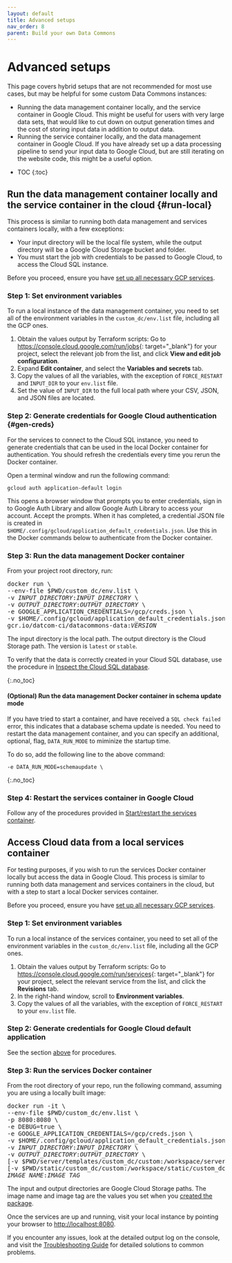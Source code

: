 ```yaml
---
layout: default
title: Advanced setups
nav_order: 8
parent: Build your own Data Commons
---
```


# Advanced setups

This page covers hybrid setups that are not recommended for most use cases, but may be helpful for some custom Data Commons instances:
- Running the data management container locally, and the service container in Google Cloud. This might be useful for users with very large data sets, that would like to cut down on output generation times and the cost of storing input data in addition to output data.
- Running the service container locally, and the data management container in Google Cloud. If you have already set up a data processing pipeline to send your input data to Google Cloud, but are still iterating on the website code, this might be a useful option.

* TOC
{:toc}

## Run the data management container locally and the service container in the cloud {#run-local}

This process is similar to running both data management and services containers locally, with a few exceptions:
- Your input directory will be the local file system, while the output directory will be a Google Cloud Storage bucket and folder.
- You must start the job with credentials to be passed to Google Cloud, to access the Cloud SQL instance.

Before you proceed, ensure you have [set up all necessary GCP services](deploy_cloud.md).

### Step 1: Set environment variables

To run a local instance of the data management container, you need to set all of the environment variables in the `custom_dc/env.list` file, including all the GCP ones. 

1. Obtain the values output by Terraform scripts: Go to <https://console.cloud.google.com/run/jobs>{: target="_blank"} for your project, select the relevant job from the list, and click **View and edit job configuration**. 
1. Expand **Edit container**, and select the **Variables and secrets** tab.
1. Copy the values of all the variables, with the exception of `FORCE_RESTART` and `INPUT_DIR` to your `env.list` file.
1. Set the value of `INPUT_DIR` to the full local path where your CSV, JSON, and JSON files are located.

### Step 2: Generate credentials for Google Cloud authentication {#gen-creds}

For the services to connect to the Cloud SQL instance, you need to generate credentials that can be used in the local Docker container for authentication. You should refresh the credentials every time you rerun the Docker container.

Open a terminal window and run the following command:

```shell
gcloud auth application-default login
```

This opens a browser window that prompts you to enter credentials, sign in to Google Auth Library and allow Google Auth Library to access your account. Accept the prompts. When it has completed, a credential JSON file is created in  
`$HOME/.config/gcloud/application_default_credentials.json`. Use this in the Docker commands below to authenticate from the Docker container.

### Step 3: Run the data management Docker container

From your project root directory, run:

<pre>docker run \
--env-file $PWD/custom_dc/env.list \
-v <var>INPUT_DIRECTORY</var>:<var>INPUT_DIRECTORY</var> \
-v <var>OUTPUT_DIRECTORY</var>:<var>OUTPUT_DIRECTORY</var> \
-e GOOGLE_APPLICATION_CREDENTIALS=/gcp/creds.json \
-v $HOME/.config/gcloud/application_default_credentials.json:/gcp/creds.json:ro \
gcr.io/datcom-ci/datacommons-data:<var>VERSION</var>
</pre>

The input directory is the local path. The output directory is the Cloud Storage path.
The version is `latest` or `stable`.

To verify that the data is correctly created in your Cloud SQL database, use the procedure in [Inspect the Cloud SQL database](deploy_cloud.md#inspect-sql).

{:.no_toc}
#### (Optional) Run the data management Docker container in schema update mode 

If you have tried to start a container, and have received a `SQL check failed` error, this indicates that a database schema update is needed. You need to restart the data management container, and you can specify an additional, optional, flag, `DATA_RUN_MODE` to miminize the startup time.

To do so, add the following line to the above command:

```
-e DATA_RUN_MODE=schemaupdate \
```
{:.no_toc}
### Step 4: Restart the services container in Google Cloud

Follow any of the procedures provided in [Start/restart the services container](deploy_cloud.md#start-service).

## Access Cloud data from a local services container

For testing purposes, if you wish to run the services Docker container locally but access the data in Google Cloud. This process is similar to running both data management and services containers in the cloud, but with a step to start a local Docker services container.

Before you proceed, ensure you have [set up all necessary GCP services](deploy_cloud.md).

### Step 1: Set environment variables

To run a local instance of the services container, you need to set all of the environment variables in the `custom_dc/env.list` file, including all the GCP ones. 

1. Obtain the values output by Terraform scripts: Go to <https://console.cloud.google.com/run/services>{: target="_blank"} for your project, select the relevant service from the list, and click the **Revisions** tab. 
1. In the right-hand window, scroll to **Environment variables**.
1. Copy the values of all the variables, with the exception of `FORCE_RESTART` to your `env.list` file.

### Step 2: Generate credentials for Google Cloud default application

See the section [above](#gen-creds) for procedures.

### Step 3: Run the services Docker container

From the root directory of your repo, run the following command, assuming you are using a locally built image:
<pre>docker run -it \
--env-file $PWD/custom_dc/env.list \
-p 8080:8080 \
-e DEBUG=true \
-e GOOGLE_APPLICATION_CREDENTIALS=/gcp/creds.json \
-v $HOME/.config/gcloud/application_default_credentials.json:/gcp/creds.json:ro \
-v <var>INPUT_DIRECTORY</var>:<var>INPUT_DIRECTORY</var> \
-v <var>OUTPUT_DIRECTORY</var>:<var>OUTPUT_DIRECTORY</var> \
[-v $PWD/server/templates/custom_dc/custom:/workspace/server/templates/custom_dc/custom \]
[-v $PWD/static/custom_dc/custom:/workspace/static/custom_dc/custom \]
<var>IMAGE_NAME</var>:<var>IMAGE_TAG</var>
</pre>
The input and output directories are Google Cloud Storage paths.
The image name and image tag are the values you set when you [created the package](build_image.md#build-package). 

Once the services are up and running, visit your local instance by pointing your browser to [http://localhost:8080](http://localhost:8080).

If you encounter any issues, look at the detailed output log on the console, and visit the [Troubleshooting Guide](/custom_dc/troubleshooting.html) for detailed solutions to common problems.